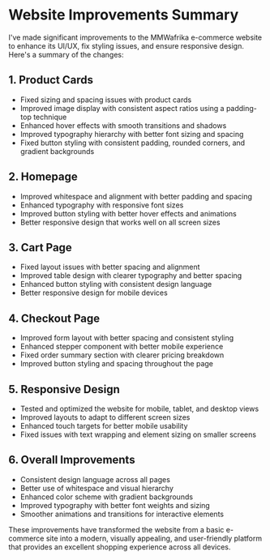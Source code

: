 # Website Improvements Summary

I've made significant improvements to the MMWafrika e-commerce website to enhance its UI/UX, fix styling issues, and ensure responsive design. Here's a summary of the changes:

## 1. Product Cards
- Fixed sizing and spacing issues with product cards
- Improved image display with consistent aspect ratios using a padding-top technique
- Enhanced hover effects with smooth transitions and shadows
- Improved typography hierarchy with better font sizing and spacing
- Fixed button styling with consistent padding, rounded corners, and gradient backgrounds

## 2. Homepage
- Improved whitespace and alignment with better padding and spacing
- Enhanced typography with responsive font sizes
- Improved button styling with better hover effects and animations
- Better responsive design that works well on all screen sizes

## 3. Cart Page
- Fixed layout issues with better spacing and alignment
- Improved table design with clearer typography and better spacing
- Enhanced button styling with consistent design language
- Better responsive design for mobile devices

## 4. Checkout Page
- Improved form layout with better spacing and consistent styling
- Enhanced stepper component with better mobile experience
- Fixed order summary section with clearer pricing breakdown
- Improved button styling and spacing throughout the page

## 5. Responsive Design
- Tested and optimized the website for mobile, tablet, and desktop views
- Improved layouts to adapt to different screen sizes
- Enhanced touch targets for better mobile usability
- Fixed issues with text wrapping and element sizing on smaller screens

## 6. Overall Improvements
- Consistent design language across all pages
- Better use of whitespace and visual hierarchy
- Enhanced color scheme with gradient backgrounds
- Improved typography with better font weights and sizing
- Smoother animations and transitions for interactive elements

These improvements have transformed the website from a basic e-commerce site into a modern, visually appealing, and user-friendly platform that provides an excellent shopping experience across all devices.